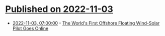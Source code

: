 # [Published on 2022-11-03](index.md)

* [2022-11-03, 07:00:00](https://hardware.slashdot.org/story/22/11/02/213241/the-worlds-first-offshore-floating-wind-solar-pilot-goes-online?utm_source=rss1.0mainlinkanon&utm_medium=feed) - [The World's First Offshore Floating Wind-Solar Pilot Goes Online](https://hardware.slashdot.org/story/22/11/02/213241/the-worlds-first-offshore-floating-wind-solar-pilot-goes-online?utm_source=rss1.0mainlinkanon&utm_medium=feed)
